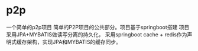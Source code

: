 # p2p
一个简单的p2p项目
简单的P2P项目的公共部分。项目基于springboot搭建
项目采用JPA+MYBATIS做读写分离的持久化，
采用springboot cache + redis作为声明式缓存架构，实现JPA和MYBATIS的缓存同步。
